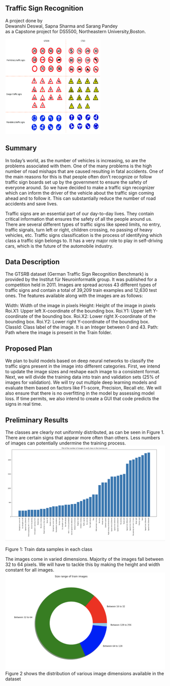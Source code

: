 ## Traffic Sign Recognition
A project done by <br> Dewanshi Deswal, Sapna Sharma and Sarang Pandey <br> as a Capstone project for DS5500, Northeastern University,Boston.



<img src="https://github.com/sharmasapna/Traffic_Sign_Recognition/blob/main/data/German-traffic-sign.png" width="300" height="300">

## Summary

In today’s world, as the number of vehicles is increasing, so are the problems associated with them. One of the many problems is the high number of road mishaps that are caused resulting in fatal accidents. One of the main reasons for this is that people often don’t recognize or follow traffic sign boards set up by the government to ensure the safety of everyone around. So we have decided to make a traffic sign recognizer which can inform the driver of the vehicle about the traffic sign coming ahead and to follow it. This can substantially reduce the number of road accidents and save lives.

Traffic signs are an essential part of our day-to-day lives. They contain critical information that ensures the safety of all the people around us. There are several different types of traffic signs like speed limits, no entry, traffic signals, turn left or right, children crossing, no passing of heavy vehicles, etc. Traffic signs classification is the process of identifying which class a traffic sign belongs to. It has a very major role to play in self-driving cars, which is the future of the automobile industry.

## Data Description

The GTSRB dataset (German Traffic Sign Recognition Benchmark) is provided by the Institut für Neuroinformatik group. It was published for a competition held in 2011. Images are spread across 43 different types of traffic signs and contain a total of 39,209 train examples and 12,630 test ones. The features available along with the images are as follows:

Width: Width of the image in pixels
Height: Height of the image in pixels
Roi.X1: Upper left X-coordinate of the bounding box.
Roi.Y1: Upper left Y-coordinate of the bounding box.
Roi.X2: Lower right X-coordinate of the bounding box.
Roi.Y2: Lower right Y-coordinate of the bounding box.
ClassId: Class label of the image. It is an Integer between 0 and 43.
Path: Path where the image is present in the Train folder. 
 
 
## Proposed Plan

We plan to build models based on deep neural networks to classify the traffic signs present in the image into different categories. First, we intend to update the image sizes and reshape each image to a consistent format. Next, we will divide the training data into train and validation sets (25% of images for validation). We will try out multiple deep learning models and evaluate them based on factors like F1-score, Precision, Recall etc. We will also ensure that there is no overfitting in the model by assessing model loss. If time permits, we also intend to create a GUI that code predicts the signs in real time. 

## Preliminary Results

The classes are clearly not uniformly distributed, as can be seen in Figure 1. There are certain signs that appear more often than others. Less numbers of images can potentially undermine the training process.
<img src="https://github.com/sharmasapna/Traffic_Sign_Recognition/blob/main/data/train_sample_distribution.png">

Figure 1: Train data samples in each class


The images come in varied dimensions. Majority of the images fall between 32 to 64 pixels. We will have to tackle this by making the height and width constant for all images. 
<img src="https://github.com/sharmasapna/Traffic_Sign_Recognition/blob/main/data/train_size_distribution.png">
Figure 2 shows the distribution of various image dimensions available in the dataset



    
    

<!---

<img src="https://github.com/sharmasapna/BlueBike_Traffic_Forecasting/blob/main/data/EDA_Results.png">

<img src="https://github.com/sharmasapna/BlueBike_Traffic_Forecasting/blob/main/data/Hourly_Weekday_Heatmap.png" width="400" height="200"><img src="https://github.com/sharmasapna/BlueBike_Traffic_Forecasting/blob/main/data/bb_from_to stations_heatmap.png" width="200" height="200">

<!---
